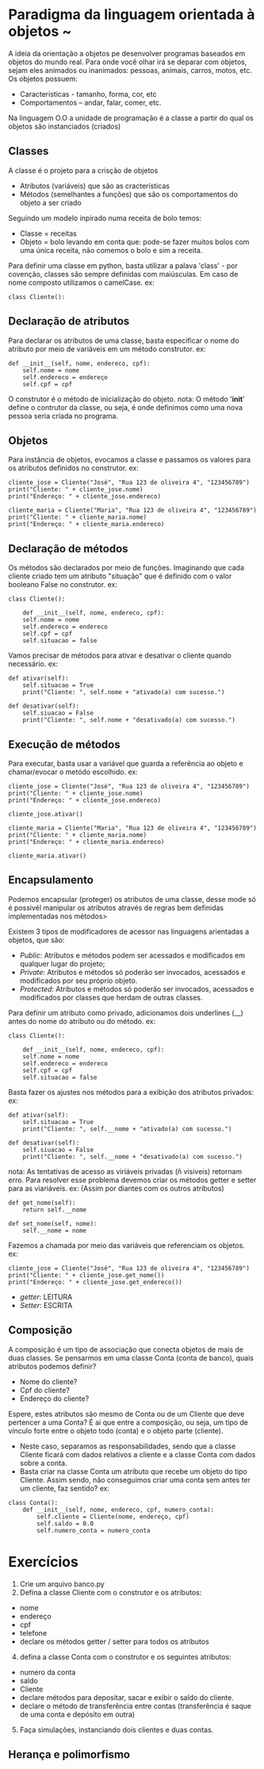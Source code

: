 # Paradigma da linguagem orientada à objetos ~
A ideia da orientação a objetos pe desenvolver programas baseados em objetos do mundo real.
Para onde você olhar irá se deparar com objetos, sejam eles animados ou inanimados: pessoas, animais,
carros, motos, etc.
Os objetos possuem:
- Características - tamanho, forma, cor, etc
- Comportamentos – andar, falar, comer, etc. 

Na linguagem O.O a unidade de programação é a classe a partir do qual os objetos são instanciados (criados)

## Classes
A classe é o projeto para a crisção de objetos
- Atributos (variáveis) que são as cracterísticas 
- Métodos (semelhantes a funções) que são os comportamentos do objeto a ser criado

Seguindo um modelo inpirado numa receita de bolo temos:
- Classe = receitas 
- Objeto = bolo
levando em conta que: pode-se fazer muitos bolos com uma única receita, não comemos o bolo e sim a receita.

Para definir uma classe em python, basta utilizar a palava 'class' - por covenção, classes são sempre definidas com maiúsculas. Em caso de nome composto utilizamos o camelCase. 
ex:
```
class Cliente():
```

## Declaração de atributos
Para declarar os atributos de uma classe, basta especificar o nome do atributo por meio de variáveis em um método construtor.
ex:
```
def __init__(self, nome, endereco, cpf):
    self.nome = nome
    self.endereco = endereço
    self.cpf = cpf
```
O construtor é o método de inicialização do objeto.
nota: O método '__init__' define o contrutor da classe, ou seja, é onde definimos como uma nova pessoa seria criada no programa.


## Objetos 
Para instância de objetos, evocamos a classe e passamos os valores para os atributos definidos no construtor. 
ex:
```
cliente_jose = Cliente("José", "Rua 123 de oliveira 4", "123456789")
print("Cliente: " + cliente_jose.nome)
print("Endereço: " + cliente_jose.endereco)

cliente_maria = Cliente("Maria", "Rua 123 de oliveira 4", "123456789")
print("Cliente: " + cliente_maria.nome)
print("Endereço: " + cliente_maria.endereco)
```


## Declaração de métodos 
Os métodos são declarados por meio de funções. Imaginando que cada cliente criado tem um atributo "situação" que é definido com o valor booleano False no construtor. 
ex:
```
class Cliente():

    def __init__(self, nome, endereco, cpf):
    self.nome = nome
    self.endereco = endereco 
    self.cpf = cpf
    self.situacao = false
```
Vamos precisar de métodos para ativar e desativar o cliente quando necessário. 
ex:
```
def ativar(self):
    self.situacao = True
    print("Cliente: ", self.nome + "ativado(a) com sucesso.")

def desativar(self):
    self.siuacao = False
    print("Cliente: ", self.nome + "desativado(a) com sucesso.")
```


## Execução de métodos
Para executar, basta usar a variável que guarda a referência ao objeto e chamar/evocar o metódo escolhido. 
ex:
```
cliente_jose = Cliente("José", "Rua 123 de oliveira 4", "123456789")
print("Cliente: " + cliente_jose.nome)
print("Endereço: " + cliente_jose.endereco)

cliente_jose.ativar()

cliente_maria = Cliente("Maria", "Rua 123 de oliveira 4", "123456789")
print("Cliente: " + cliente_maria.nome)
print("Endereço: " + cliente_maria.endereco)

cliente_maria.ativar()
```


## Encapsulamento
Podemos encapsular (proteger) os atributos de uma classe, desse mode só é possivél manipular os atributos através de regras bem definidas implementadas nos métodos>

Existem 3 tipos de modificadores de acessor nas linguagens arientadas a objetos, que são:
- *Public*: Atributos e métodos podem ser acessados e modificados em qualquer lugar do projeto;
- *Private*: Atributos e métodos só poderão ser invocados, acessados e modificados por seu próprio objeto.
- *Protected*: Atributos e métodos só poderão ser invocados, acessados e modificados por
classes que herdam de outras classes. 

Para definir um atributo como privado, adicionamos dois underlines (__) antes do nome do atributo ou do método. 
ex:
```
class Cliente():

    def __init__(self, nome, endereco, cpf):
    self.nome = nome
    self.endereco = endereco 
    self.cpf = cpf
    self.situacao = false
```
Basta fazer os ajustes nos métodos para a exibição dos atributos privados: 
ex:
```
def ativar(self):
    self.situacao = True
    print("Cliente: ", self.__nome + "ativado(a) com sucesso.")

def desativar(self):
    self.siuacao = False
    print("Cliente: ", self.__nome + "desativado(a) com sucesso.")
```
nota: As tentativas de acesso as viriáveis privadas (ñ visiveis) retornam erro. Para resolver esse problema devemos criar os métodos getter e setter para as viariáveis. 
ex: (Assim por diantes com os outros atributos)
```
def get_nome(self):
    return self.__nome

def set_nome(self, nome):
    self.__nome = nome
```
Fazemos a chamada por meio das variáveis que referenciam os objetos.  
ex:
```
cliente_jose = Cliente("José", "Rua 123 de oliveira 4", "123456789")
print("Cliente: " + cliente_jose.get_nome())
print("Endereço: " + cliente_jose.get_endereco())

```
- *getter*: LEITURA
- *Setter*: ESCRITA

## Composição
A composição é um tipo de associação que conecta objetos de mais de duas classes. Se pensarmos em uma classe Conta (conta de banco), quais atributos podemos definir?

- Nome do cliente?
- Cpf do cliente?
- Endereço do cliente?

Espere, estes atributos são mesmo de Conta ou de um Cliente que deve pertencer a uma
Conta?
É ai que entre a composição, ou seja, um tipo de vínculo forte entre o objeto todo
(conta) e o objeto parte (cliente).

- Neste caso, separamos as responsabilidades, sendo que a classe Cliente ficará com dados relativos a cliente e a classe Conta com dados sobre a conta.
- Basta criar na classe Conta um atributo que recebe um objeto do tipo Cliente. Assim sendo, não conseguimos criar uma conta sem antes ter um cliente, faz sentido? 
ex:
```
class Conta():
    def __init__(self, nome, endereco, cpf, numero_conta):
        self.cliente = Cliente(nome, endereço, cpf)
        self.saldo = 0.0 
        self.numero_conta = numero_conta
```
# Exercícios
1. Crie um arquivo banco.py
3. Defina a classe Cliente com o construtor e os atributos:
- nome
- endereço
- cpf
- telefone
- declare os métodos getter / setter para todos os atributos
4. defina a classe Conta com o construtor e os seguintes atributos:
- numero da conta
- saldo
- Cliente
- declare métodos para depositar, sacar e exibir o saldo do cliente.
- declare o método de transferência entre contas (transferência é saque de uma
conta e depósito em outra)
5. Faça simulações, instanciando dois clientes e duas contas.

## Herança e polimorfismo